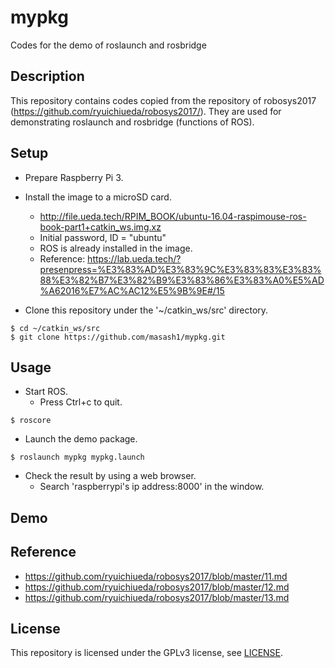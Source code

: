 # mypkg

Codes for the demo of roslaunch and rosbridge

## Description

This repository contains codes copied from the repository of robosys2017 (https://github.com/ryuichiueda/robosys2017/). They are used for demonstrating roslaunch and rosbridge (functions of ROS).

## Setup

* Prepare Raspberry Pi 3.

* Install the image to a microSD card.
  * http://file.ueda.tech/RPIM_BOOK/ubuntu-16.04-raspimouse-ros-book-part1+catkin_ws.img.xz
  * Initial password, ID = "ubuntu"
  * ROS is already installed in the image.
  * Reference: https://lab.ueda.tech/?presenpress=%E3%83%AD%E3%83%9C%E3%83%83%E3%83%88%E3%82%B7%E3%82%B9%E3%83%86%E3%83%A0%E5%AD%A62016%E7%AC%AC12%E5%9B%9E#/15

* Clone this repository under the '~/catkin_ws/src' directory.
```
$ cd ~/catkin_ws/src
$ git clone https://github.com/masash1/mypkg.git
```

## Usage

* Start ROS.
  * Press Ctrl+c to quit.
```
$ roscore
```

* Launch the demo package.
```
$ roslaunch mypkg mypkg.launch
```
 
* Check the result by using a web browser.
  * Search 'raspberrypi's ip address:8000' in the window.
  
## Demo


## Reference

* https://github.com/ryuichiueda/robosys2017/blob/master/11.md
* https://github.com/ryuichiueda/robosys2017/blob/master/12.md
* https://github.com/ryuichiueda/robosys2017/blob/master/13.md

## License
This repository is licensed under the GPLv3 license, see [LICENSE](./LICENSE).

